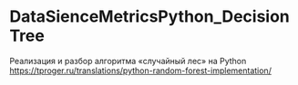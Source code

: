 # DataSienceMetricsPython_DecisionTree
Реализация и разбор алгоритма «случайный лес» на Python https://tproger.ru/translations/python-random-forest-implementation/
